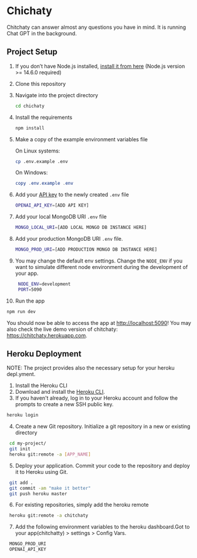 # Chichaty
Chitchaty can answer almost any questions you have in mind. It is running Chat GPT in the background.

## Project Setup

1. If you don’t have Node.js installed, [install it from here](https://nodejs.org/en/) (Node.js version >= 14.6.0 required)

2. Clone this repository

3. Navigate into the project directory

   ```bash
   cd chichaty
   ```

4. Install the requirements

   ```bash
   npm install
   ```

5. Make a copy of the example environment variables file

   On Linux systems: 
   ```bash
   cp .env.example .env
   ```
   On Windows:
   ```powershell
   copy .env.example .env
   ```
6. Add your [API key](https://platform.openai.com/account/api-keys) to the newly created `.env` file
   ```bash
   OPENAI_API_KEY=[ADD API KEY]
   ```
7. Add your local MongoDB URI `.env` file
   ```bash
   MONGO_LOCAL_URI=[ADD LOCAL MONGO DB INSTANCE HERE]
   ```
8. Add your production MongoDB URI `.env` file. 
   ```bash
   MONGO_PROD_URI=[ADD PRODUCTION MONGO DB INSTANCE HERE]
   ```
9. You may change the default env settings. Change the `NODE_ENV` if you want to simulate different node environment during the development of your app.
   ```bash
	NODE_ENV=development
	PORT=5090
   ```


10. Run the app

   ```bash
   npm run dev
   ```

You should now be able to access the app at [http://localhost:5090](http://localhost:5090)! 
You may also check the live demo version of chitchaty: https://chitchaty.herokuapp.com.

## Heroku Deployment
NOTE: The project provides also the necessary setup for your heroku depl.yment.

 1. Install the Heroku CLI
 2. Download and install the [Heroku CLI](https://devcenter.heroku.com/articles/heroku-command-line).
 3. If you haven't already, log in to your Heroku account and follow the prompts to create a new SSH public key.
   ```bash
   heroku login
   ```
 4. Create a new Git repository. Initialize a git repository in a new or existing directory
   ```bash
	cd my-project/
	git init
	heroku git:remote -a [APP_NAME]
   ```
 5. Deploy your application. Commit your code to the repository and deploy it to Heroku using Git.
   ```bash
	git add .
	git commit -am "make it better"
	git push heroku master
   ```
 6. For existing repositories, simply add the heroku remote
   ```bash
	heroku git:remote -a chitchaty
   ```
 7. Add the following environment variables to the heroku dashboard.Got to your app(chitchatty) > settings > Config Vars.
   ```bash
	MONGO_PROD_URI
	OPENAI_API_KEY
   ``` 